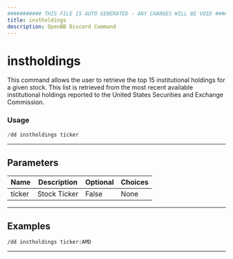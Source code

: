 ```yaml
---
########### THIS FILE IS AUTO GENERATED - ANY CHANGES WILL BE VOID ###########
title: instholdings
description: OpenBB Discord Command
---
```


# instholdings

This command allows the user to retrieve the top 15 institutional holdings for a given stock. This list is retrieved from the most recent available institutional holdings reported to the United States Securities and Exchange Commission.

### Usage

```python wordwrap
/dd instholdings ticker
```

---

## Parameters

| Name | Description | Optional | Choices |
| ---- | ----------- | -------- | ------- |
| ticker | Stock Ticker | False | None |


---

## Examples

```
/dd instholdings ticker:AMD
```
---
